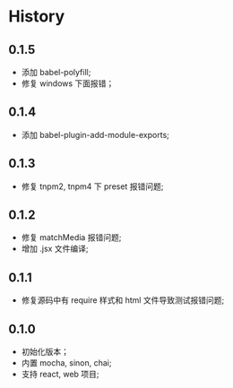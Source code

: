 # History

## 0.1.5
- 添加 babel-polyfill;
- 修复 windows 下面报错；

## 0.1.4
- 添加 babel-plugin-add-module-exports;

## 0.1.3
- 修复 tnpm2, tnpm4 下 preset 报错问题;

## 0.1.2
- 修复 matchMedia 报错问题;
- 增加 .jsx 文件编译;

## 0.1.1
- 修复源码中有 require 样式和 html 文件导致测试报错问题;

## 0.1.0
- 初始化版本；
- 内置 mocha, sinon, chai;
- 支持 react, web 项目;
